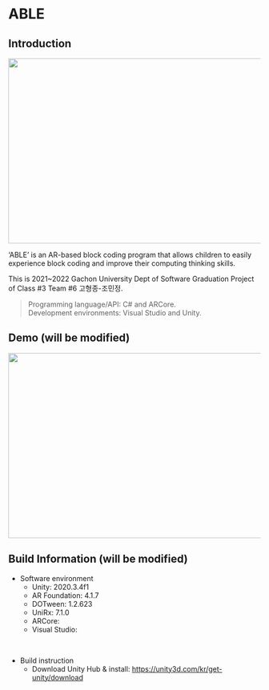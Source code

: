 # ABLE

## Introduction
<img src="https://user-images.githubusercontent.com/58305490/166175842-d097792c-7a98-4596-94f4-407131a1f23a.png"  width="700" height="370">

‘ABLE’ is an AR-based block coding program that allows children to easily experience block coding and improve their computing thinking skills.

This is 2021~2022 Gachon University Dept of Software Graduation Project of Class #3 Team #6 고형종-조민정.

> Programming language/API: C# and ARCore.  
> Development environments: Visual Studio and Unity.

## Demo (will be modified)
<img src="https://user-images.githubusercontent.com/58305490/167360053-a9ab8b84-fdbb-4812-a2a0-0f442e9758e0.gif"  width="700" height="370">

## Build Information (will be modified)

* Software environment  
  * Unity: 2020.3.4f1
  * AR Foundation: 4.1.7
  * DOTween: 1.2.623
  * UniRx: 7.1.0
  * ARCore:  
  * Visual Studio:  
<br/>

* Build instruction
  * Download Unity Hub & install: https://unity3d.com/kr/get-unity/download

